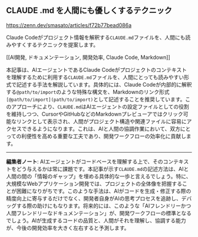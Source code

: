 ## CLAUDE .md を人間にも優しくするテクニック

https://zenn.dev/smasato/articles/f72b77bead086a

Claude Codeがプロジェクト情報を解釈する`CLAUDE.md`ファイルを、人間にも読みやすくするテクニックを提案します。

[[AI開発, ドキュメンテーション, 開発効率, Claude Code, Markdown]]

本記事は、AIエージェントであるClaude Codeがプロジェクトのコンテキストを理解するために利用する`CLAUDE.md`ファイルを、人間にとっても読みやすい形式で記述する手法を解説しています。具体的には、Claude Codeが内部的に解釈する`@path/to/import`のような特殊な構文を、Markdownのリンク形式`[@path/to/import](path/to/import)`として記述することを推奨しています。このアプローチにより、`CLAUDE.md`はAIエージェントの設定ファイルとしての役割を維持しつつ、CursorやGitHubなどのMarkdownプレビューアではクリック可能なリンクとして表示され、人間がプロジェクト構造や関連ファイルに容易にアクセスできるようになります。これは、AIと人間の協調作業において、双方にとっての利便性を高める重要な工夫であり、開発ワークフローの効率化に貢献します。

---

**編集者ノート**: AIエージェントがコードベースを理解する上で、そのコンテキストをどう与えるかは常に課題です。本記事が示す`CLAUDE.md`の記述方法は、AIと人間の間の「情報のギャップ」を埋める具体的な一歩と言えるでしょう。特に、大規模なWebアプリケーション開発では、プロジェクトの全体像を把握することが困難になりがちです。このような手法は、AIがコードを生成・修正する際の精度向上に寄与するだけでなく、開発者自身がAIの思考プロセスを追跡し、デバッグする際の助けにもなります。将来的には、このような「AIフレンドリーかつ人間フレンドリーなドキュメンテーション」が、開発ワークフローの標準となるでしょう。AIが生成するコードの品質と、人間がそれを理解し、協調する能力が、今後の開発効率を大きく左右すると予測します。